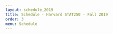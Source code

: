 ```yaml
---
layout: schedule_2019
title: Schedule - Harvard STAT250 - Fall 2019
order: 3
menu: Schedule
---
```


